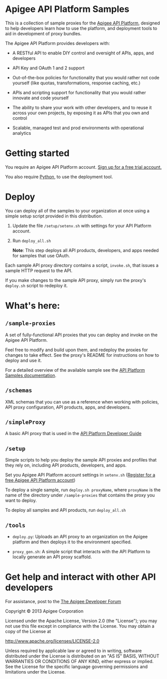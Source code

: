# Apigee API Platform Samples

This is a collection of sample proxies for the [Apigee API Platform](http://apigee.com/about/enterprise), designed to help developers 
learn how to use the platform, and deployment tools to aid in development of proxy bundles.

The Apigee API Platform provides developers with:

* A RESTful API to enable DIY control and oversight of APIs, apps, and developers 

* API Key and OAuth 1 and 2 support

* Out-of-the-box policies for functionality that you would rather not code yourself (like quotas, transformations, response caching, etc.)

* APIs and scripting support for functionality that you would rather innovate and code yourself

* The ability to share your work with other developers, and to reuse it across your own projects, by exposing it as APIs that you own and control

* Scalable, managed test and prod environments with operational analytics

# Getting started

You require an Apigee API Platform account. [Sign up for a free trial account.](https://accounts.apigee.com/accounts/sign_up)

You also require [Python](http://python.org/getit/), to use the deployment tool.

# Deploy

You can deploy all of the samples to your organization at once using a simple setup script provided in this distribution.

1. Update the file `/setup/setenv.sh` with settings for your API Platform account.

2. Run `deploy_all.sh`

    **Note**: This step deploys all API products, developers, and apps needed for samples that use OAuth.

Each sample API proxy directory contains a script, `invoke.sh`, that issues a sample HTTP request to the API.

If you make changes to the sample API proxy, simply run the proxy's `deploy.sh` script to redeploy it.

# What's here:

## `/sample-proxies`

A set of fully-functional API proxies that you can deploy and invoke on the Apigee API Platform.

Feel free to modify and build upon them, and redeploy the proxies for changes to take effect. See the proxy's README for instructions on how to deploy and use it.

For a detailed overview of the available sample see the [API Platform Samples documentation](http://apigee.com/docs/enterprise/content/api-platform-samples).

## `/schemas`

XML schemas that you can  use as a reference when working with policies, API proxy configuration,
API products, apps, and developers.

## `/simpleProxy`

A basic API proxy that is used in the [API Platform Developer Guide](http://apigee.com/docs)

## `/setup`

Simple scripts to help you deploy the sample API proxies and profiles that they 
rely on, including API products, developers, and apps.

Set you Apigee API Platform account settings in `setenv.sh` ([Register for a free Apigee API Platform account](http://eneterprise.apigee.com/signup))

To deploy a single sample, run `deploy.sh proxyName`, where `proxyName` is the name of the directory under `/sample-proxies` that contains the proxy you want to deploy.

To deploy all samples and API products, run `deploy_all.sh`

## `/tools`

* `deploy.py`: Uploads an API proxy to an organization on the Apigee platform and then deploys it to the environment specified.

* `proxy_gen.sh`: A simple script that interacts with the API Platform to locally generate an API proxy scaffold.

# Get help and interact with other API developers

For assistance, post to the [The Apigee Developer Forum](http://support.apigee.com)

Copyright © 2013 Apigee Corporation

Licensed under the Apache License, Version 2.0 (the "License"); you may 
not use this file except in compliance with the License. You may obtain 
a copy of the License at

http://www.apache.org/licenses/LICENSE-2.0

Unless required by applicable law or agreed to in writing, software
distributed under the License is distributed on an "AS IS" BASIS,
WITHOUT WARRANTIES OR CONDITIONS OF ANY KIND, either express or implied.
See the License for the specific language governing permissions and
limitations under the License.
